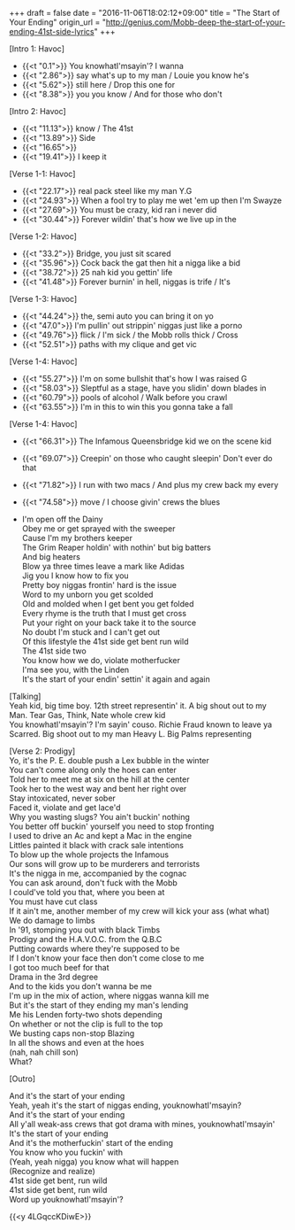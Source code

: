 +++
draft = false
date = "2016-11-06T18:02:12+09:00"
title = "The Start of Your Ending"
origin_url = "http://genius.com/Mobb-deep-the-start-of-your-ending-41st-side-lyrics"
+++
            
[Intro 1: Havoc]  

* {{<t "0.1">}} You knowhatI'msayin'? I wanna  
* {{<t "2.86">}} say what's up to my man / Louie you know he's  
* {{<t "5.62">}} still here / Drop this one for  
* {{<t "8.38">}} you you know / And for those who don't  

[Intro 2: Havoc]  

* {{<t "11.13">}} know / The 41st  
* {{<t "13.89">}} Side  
* {{<t "16.65">}}   
* {{<t "19.41">}} I keep it
 
[Verse 1-1: Havoc]  

* {{<t "22.17">}} real pack steel like my man Y.G  
* {{<t "24.93">}} When a fool try to play me wet 'em up then I'm Swayze  
* {{<t "27.69">}} You must be crazy, kid ran i never did  
* {{<t "30.44">}} Forever wildin' that's how we live up in the  

[Verse 1-2: Havoc]  

* {{<t "33.2">}} Bridge, you just sit scared  
* {{<t "35.96">}} Cock back the gat then hit a nigga like a bid  
* {{<t "38.72">}} 25 nah kid you gettin' life  
* {{<t "41.48">}} Forever burnin' in hell, niggas is trife / It's

[Verse 1-3: Havoc]  

* {{<t "44.24">}} the, semi auto you can bring it on yo  
* {{<t "47.0">}} I'm pullin' out strippin' niggas just like a porno
* {{<t "49.76">}} flick / I'm sick / the Mobb rolls thick / Cross
* {{<t "52.51">}} paths with my clique and get vic  

[Verse 1-4: Havoc]  

* {{<t "55.27">}} I'm on some bullshit that's how I was raised G  
* {{<t "58.03">}} Sleptful as a stage, have you slidin' down blades in
* {{<t "60.79">}} pools of alcohol / Walk before you crawl  
* {{<t "63.55">}} I'm in this to win this you gonna take a fall  

[Verse 1-4: Havoc]  

* {{<t "66.31">}} The Infamous Queensbridge kid we on the scene kid  
* {{<t "69.07">}} Creepin' on those who caught sleepin'  Don't ever do that
* {{<t "71.82">}} I run with two macs / And plus my crew back my every
* {{<t "74.58">}} move / I choose givin' crews the blues  

* I'm open off the Dainy  
Obey me or get sprayed with the sweeper  
Cause I'm my brothers keeper  
The Grim Reaper holdin' with nothin' but big batters  
And big heaters  
Blow ya three times leave a mark like Adidas  
Jig you I know how to fix you  
Pretty boy niggas frontin' hard is the issue  
Word to my unborn you get scolded  
Old and molded when I get bent you get folded  
Every rhyme is the truth that I must get cross  
Put your right on your back take it to the source  
No doubt I'm stuck and I can't get out  
Of this lifestyle the 41st side get bent run wild  
The 41st side two  
You know how we do, violate motherfucker  
I'ma see you, with the Linden  
It's the start of your endin' settin' it again and again  
  
[Talking]  
Yeah kid, big time boy. 12th street representin' it. A big shout out to my  
Man. Tear Gas, Think, Nate whole crew kid  
You knowhatI'msayin'? I'm sayin' couso. Richie Fraud known to leave ya  
Scarred. Big shoot out to my man Heavy L. Big Palms representing  
  
[Verse 2: Prodigy]  
Yo, it's the P. E. double push a Lex bubble in the winter  
You can't come along only the hoes can enter  
Told her to meet me at six on the hill at the center  
Took her to the west way and bent her right over  
Stay intoxicated, never sober  
Faced it, violate and get lace'd  
Why you wasting slugs? You ain't buckin' nothing  
You better off buckin' yourself you need to stop fronting  
I used to drive an Ac and kept a Mac in the engine  
Littles painted it black with crack sale intentions  
To blow up the whole projects the Infamous  
Our sons will grow up to be murderers and terrorists  
It's the nigga in me, accompanied by the cognac  
You can ask around, don't fuck with the Mobb  
I could've told you that, where you been at  
You must have cut class  
If it ain't me, another member of my crew will kick your ass (what what)  
We do damage to limbs  
In '91, stomping you out with black Timbs  
Prodigy and the H.A.V.O.C. from the Q.B.C  
Putting cowards where they're supposed to be  
If I don't know your face then don't come close to me  
I got too much beef for that  
Drama in the 3rd degree  
And to the kids you don't wanna be me  
I'm up in the mix of action, where niggas wanna kill me  
But it's the start of they ending my man's lending  
Me his Lenden forty-two shots depending  
On whether or not the clip is full to the top  
We busting caps non-stop Blazing  
In all the shows and even at the hoes  
(nah, nah chill son)  
What?  
  
[Outro]  
  
And it's the start of your ending  
Yeah, yeah it's the start of niggas ending, youknowhatI'msayin?  
And it's the start of your ending  
All y'all weak-ass crews that got drama with mines, youknowhatI'msayin'  
It's the start of your ending  
And it's the motherfuckin' start of the ending  
You know who you fuckin' with  
(Yeah, yeah nigga) you know what will happen  
(Recognize and realize)  
41st side get bent, run wild  
41st side get bent, run wild  
Word up youknowhatI'msayin'?  

{{<y 4LGqccKDiwE>}}
